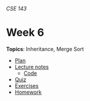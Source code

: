 _CSE 143_
# Week 6
__Topics__: Inheritance, Merge Sort
* [Plan](plan.md)
* [Lecture notes](lecture-notes.md)
	* [Code](code)
* [Quiz](quiz.md)
* [Exercises](exercises.md)
* [Homework](homework.md)